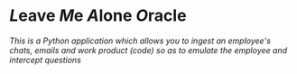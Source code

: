 # *L*eave *M*e *A*lone *O*racle

_This is a Python application which allows you to ingest an employee's chats, emails and work product (code) so as to emulate the employee and intercept questions_
